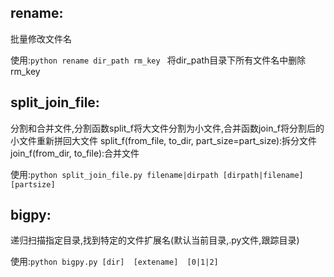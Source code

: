 ## rename:

批量修改文件名

使用:`python rename dir_path rm_key `
将dir_path目录下所有文件名中删除rm_key    
    
## split_join_file:

分割和合并文件,分割函数split_f将大文件分割为小文件,合并函数join_f将分割后的小文件重新拼回大文件
split_f(from_file, to_dir, part_size=part_size):拆分文件 
join_f(from_dir, to_file):合并文件

使用:`python split_join_file.py filename|dirpath [dirpath|filename]  [partsize]`
    
## bigpy:

递归扫描指定目录,找到特定的文件扩展名(默认当前目录,.py文件,跟踪目录)

使用:`python bigpy.py [dir]  [extename]  [0|1|2]`
